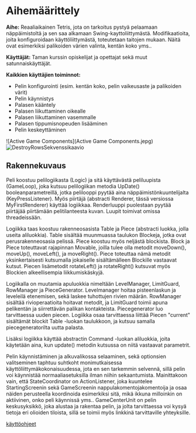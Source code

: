 # Aihemäärittely

**Aihe:** Reaaliaikainen Tetris, jota on tarkoitus pystyä pelaamaan näppäimistoltä ja sen saa alkamaan Swing-kayttoliittymästä. Modifikaatioita, joita konfiguroidaan käyttöliittymästä, toteutetaan taitojen mukaan. Näitä ovat esimerkiksi palikoiden värien valinta, kentän koko yms..

**Käyttäjät:** Taman kurssin opiskelijat ja opettajat sekä muut satunnaiskäyttäjät.

**Kaikkien käyttäjien toiminnot:**


- Pelin konfigurointi (esim. kentän koko, pelin vaikeusaste ja palikoiden värit)
- Pelin käynnistys
- Palasen kääntely
- Palasen liikuttaminen oikealle
- Palasen liikuttaminen vasemmalle
- Palasen tippumisnopeuden lisääminen
- Pelin keskeyttäminen

![Active Game Components](Active Game Components.jepg)
![DestroyRowsSekvenssikaavio](DestroyRowsSequenceDiagram.jpg)

## Rakennekuvaus

Peli koostuu pelilogiikasta (Logic) ja sitä käyttävästä peliluupista (GameLoop), joka kutsuu pelilogiikan metodia UpDate() booleanparametreillä, jotka pelilooppi pyytää aina näppäimistönkuuntelijalta (KeyPressListener). Myös piirtäjä (abstracti Renderer, tässä versiossa MyFirstRenderer) käyttää logiikkaa. Renderluuppi puolestaan pyytää piirtäjää piirtämään pelitilanteesta kuvan. Luupit toimivat omissa threadeissään.

Logiikka taas koostuu rakenneosasista Table ja Piece (abstracti luokka, jolla useita aliluokkia). Table sisältää muunmuassa taulukon Blockeja, jotka ovat perusrakenneosasia pelissä. Piece koostuu myös neljästä blockista. Block ja Piece toteuttavat rajapinnan Movable, joilla tulee olla metodit moveDown(), moveUp(), moveLeft(), ja moveRight(). Piece toteuttaa nämä metodit yksinkertaisesti kutsumalla jokaiselle sisältämälleen Blockille vastaavat kutsut. Piecen lisämetodit rotateLeft() ja rotateRight() kutsuvat myös Blockien alkeellisempia liikkumiskäskyjä. 

Logiikalla on muutamia apuluokkia nimeltään LevelManager, LimitGuard, RowManager ja PieceGenerator. Levelmanager hoitaa pisteenlaskun ja leveleilä etenemisen, sekä laskee tuhottujen rivien määrän. RowManager sisältää rivioperaatioita hoitavat metodit, ja LimitGuard toimii apuna pelikentän ja siirrettävän palikan kontakteista. Piecegenerator luo tarvittaessa uuden piecen. Logiikka osaa tarvittaessa liittää Piecen "current" sisältämät blockit Table -luokan taulukkoon, ja kutsuu samalla piecegeneratorilta uutta palasta.

Lisäksi logiikka käyttää abstractin Command -luokan aliluokkia, joita käytetään aina, kun update() metodin kutsussa on niitä vastaavat parametrit.

Pelin käynnistäminen ja alkuvalikossa selaaminen, sekä optionsien valitseminen taphtuu suhtkoht monimutkaisessa käyttöliittymäkokonaisuudessa, jota en sen tarkemmin selvennä, sillä pelin voi käynnistää normaaliasetuksilla ilman niihin sekaantumista. Mainittakoon vain, että StateCoordinator on ActionListener, joka kuuntelee StartingScreenin sekä GameScreenin nappulakomentojakomentoija ja osaa näiden perusteella koordinoida esimerkiksi sitä, mikä ikkuna milloinkin on aktiivinen, onko peli käynnissä yms.. GameCenterUnit on pelin keskusyksikkö, joka alustaa ja rakentaa pelin, ja jolta tarvittaessa voi kysyä tietoja eri olioiden tiloista, sillä se toimii myös linkkinä tarvittaville yhteyksille.  

[käyttöohjeet](kayttoohjeet.md)
